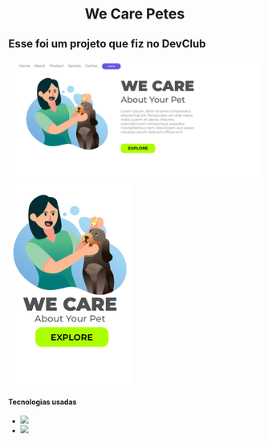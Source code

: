 <h1 align="center">We Care Petes</h1>

<h2>Esse foi um projeto que fiz no DevClub</h2>

<img src="https://github.com/Andre-DevMarques/We-Care-Pets-Projeto/blob/main/img/Site-pc.PNG?raw=true">

<br>

<img src="https://github.com/Andre-DevMarques/We-Care-Pets-Projeto/blob/main/img/Site-mobile.PNG">
<h4>Tecnologias usadas<h4/>
  
<ul>
  <li><img src="https://img.shields.io/badge/HTML5-E34F26?style=for-the-badge&logo=html5&logoColor=white"</li>
  <li><img src="https://img.shields.io/badge/CSS3-1572B6?style=for-the-badge&logo=css3&logoColor=white"</li>
</ul>

